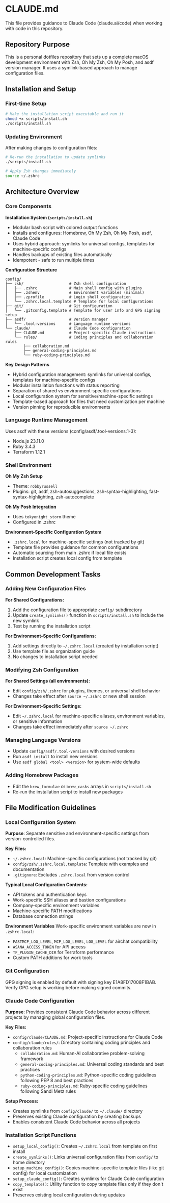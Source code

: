 # CLAUDE.md

This file provides guidance to Claude Code (claude.ai/code) when working with code in this repository.

## Repository Purpose

This is a personal dotfiles repository that sets up a complete macOS development environment with Zsh, Oh My Zsh, Oh My Posh, and asdf version manager. It uses a symlink-based approach to manage configuration files.

## Installation and Setup

### First-time Setup
```bash
# Make the installation script executable and run it
chmod +x scripts/install.sh
./scripts/install.sh
```

### Updating Environment
After making changes to configuration files:
```bash
# Re-run the installation to update symlinks
./scripts/install.sh

# Apply Zsh changes immediately
source ~/.zshrc
```

## Architecture Overview

### Core Components

**Installation System (`scripts/install.sh`)**
- Modular bash script with colored output functions
- Installs and configures: Homebrew, Oh My Zsh, Oh My Posh, asdf, Claude Code
- Uses hybrid approach: symlinks for universal configs, templates for machine-specific configs
- Handles backups of existing files automatically
- Idempotent - safe to run multiple times

**Configuration Structure**
```
config/
├── zsh/                    # Zsh shell configuration
│   ├── .zshrc              # Main shell config with plugins
│   ├── .zshenv             # Environment variables (minimal)
│   ├── .zprofile           # Login shell configuration
│   └── .zshrc.local.template # Template for local configurations
├── git/                    # Git configuration
│   └── .gitconfig.template # Template for user info and GPG signing setup
├── asdf/                   # Version manager
│   └── .tool-versions      # Language runtime versions
└── claude/                 # Claude Code configuration
    ├── CLAUDE.md           # Project-specific Claude instructions
    └── rules/              # Coding principles and collaboration rules
        ├── collaboration.md
        ├── general-coding-principles.md
        └── ruby-coding-principles.md
```

**Key Design Patterns**
- Hybrid configuration management: symlinks for universal configs, templates for machine-specific configs
- Modular installation functions with status reporting
- Separation of shared vs environment-specific configurations
- Local configuration system for sensitive/machine-specific settings
- Template-based approach for files that need customization per machine
- Version pinning for reproducible environments

### Language Runtime Management

Uses asdf with these versions (config/asdf/.tool-versions:1-3):
- Node.js 23.11.0
- Ruby 3.4.3  
- Terraform 1.12.1

### Shell Environment

**Oh My Zsh Setup**
- Theme: `robbyrussell`
- Plugins: git, asdf, zsh-autosuggestions, zsh-syntax-highlighting, fast-syntax-highlighting, zsh-autocomplete

**Oh My Posh Integration**
- Uses `tokyonight_storm` theme
- Configured in .zshrc

**Environment-Specific Configuration System**
- `.zshrc.local` for machine-specific settings (not tracked by git)
- Template file provides guidance for common configurations
- Automatic sourcing from main .zshrc if local file exists
- Installation script creates local config from template

## Common Development Tasks

### Adding New Configuration Files

**For Shared Configurations:**
1. Add the configuration file to appropriate `config/` subdirectory
2. Update `create_symlinks()` function in `scripts/install.sh` to include the new symlink
3. Test by running the installation script

**For Environment-Specific Configurations:**
1. Add settings directly to `~/.zshrc.local` (created by installation script)
2. Use template file as organization guide
3. No changes to installation script needed

### Modifying Zsh Configuration

**For Shared Settings (all environments):**
- Edit `config/zsh/.zshrc` for plugins, themes, or universal shell behavior
- Changes take effect after `source ~/.zshrc` or new shell session

**For Environment-Specific Settings:**
- Edit `~/.zshrc.local` for machine-specific aliases, environment variables, or sensitive information
- Changes take effect immediately after `source ~/.zshrc`

### Managing Language Versions
- Update `config/asdf/.tool-versions` with desired versions
- Run `asdf install` to install new versions
- Use `asdf global <tool> <version>` for system-wide defaults

### Adding Homebrew Packages
- Edit the `brew_formulae` or `brew_casks` arrays in `scripts/install.sh`
- Re-run the installation script to install new packages

## File Modification Guidelines

### Local Configuration System

**Purpose**: Separate sensitive and environment-specific settings from version-controlled files.

**Key Files:**
- `~/.zshrc.local`: Machine-specific configurations (not tracked by git)
- `config/zsh/.zshrc.local.template`: Template with examples and documentation
- `.gitignore`: Excludes `.zshrc.local` from version control

**Typical Local Configuration Contents:**
- API tokens and authentication keys
- Work-specific SSH aliases and bastion configurations
- Company-specific environment variables
- Machine-specific PATH modifications
- Database connection strings

**Environment Variables**
Work-specific environment variables are now in `.zshrc.local`:
- `FASTMCP_LOG_LEVEL`, `MCP_LOG_LEVEL`, `LOG_LEVEL` for airchat compatibility
- `ASANA_ACCESS_TOKEN` for API access
- `TF_PLUGIN_CACHE_DIR` for Terraform performance
- Custom PATH additions for work tools

### Git Configuration
GPG signing is enabled by default with signing key E1A8FD17008F1BAB. Verify GPG setup is working before making signed commits.

### Claude Code Configuration

**Purpose**: Provides consistent Claude Code behavior across different projects by managing global configuration files.

**Key Files:**
- `config/claude/CLAUDE.md`: Project-specific instructions for Claude Code
- `config/claude/rules/`: Directory containing coding principles and collaboration rules
  - `collaboration.md`: Human-AI collaborative problem-solving framework
  - `general-coding-principles.md`: Universal coding standards and best practices
  - `python-coding-principles.md`: Python-specific coding guidelines following PEP 8 and best practices
  - `ruby-coding-principles.md`: Ruby-specific coding guidelines following Sandi Metz rules

**Setup Process:**
- Creates symlinks from `config/claude/` to `~/.claude/` directory
- Preserves existing Claude configuration by creating backups
- Enables consistent Claude Code behavior across all projects

### Installation Script Functions
- `setup_local_config()`: Creates `~/.zshrc.local` from template on first install
- `create_symlinks()`: Links universal configuration files from `config/` to home directory
- `setup_machine_config()`: Copies machine-specific template files (like git config) for local customization
- `setup_claude_config()`: Creates symlinks for Claude Code configuration
- `copy_template()`: Utility function to copy template files only if they don't exist
- Preserves existing local configuration during updates